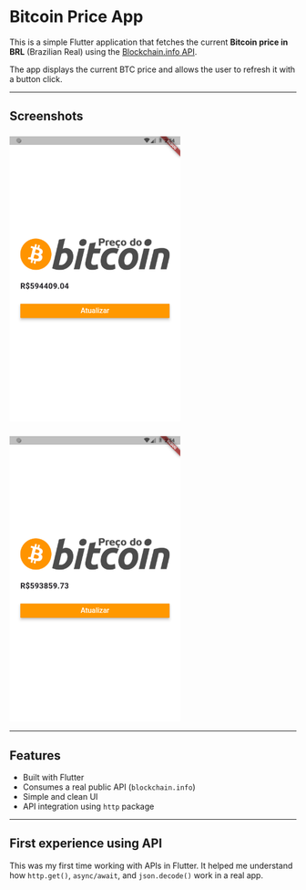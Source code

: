 # Bitcoin Price App

This is a simple Flutter application that fetches the current **Bitcoin price in BRL** (Brazilian Real) using the [Blockchain.info API](https://blockchain.info/ticker).

The app displays the current BTC price and allows the user to refresh it with a button click.

---

## Screenshots

### 
<img src="img/print1.png" width="300">

### 
<img src="img/print2.png" width="300">

---

## Features

- Built with Flutter
- Consumes a real public API (`blockchain.info`)
- Simple and clean UI
- API integration using `http` package

---

## First experience using API

This was my first time working with APIs in Flutter. It helped me understand how `http.get()`, `async/await`, and `json.decode()` work in a real app.

